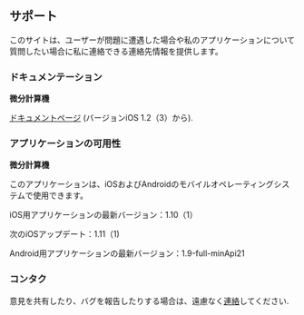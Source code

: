 ## サポート

このサイトは、ユーザーが問題に遭遇した場合や私のアプリケーションについて質問したい場合に私に連絡できる連絡先情報を提供します。

### ドキュメンテーション

**微分計算機**

[ドキュメントページ](https://www.taketechease.com/differentiation/differentiation-calculator-ja.html) (バージョンiOS 1.2（3）から).

### アプリケーションの可用性

**微分計算機**

  このアプリケーションは、iOSおよびAndroidのモバイルオペレーティングシステムで使用できます。

  iOS用アプリケーションの最新バージョン：1.10（1）

  次のiOSアップデート：1.11（1)
  
  Android用アプリケーションの最新バージョン：1.9-full-minApi21
   
### コンタク

意見を共有したり、バグを報告したりする場合は、遠慮なく[連絡](mailto:i.d.kosinska@gmail.com)してください.
